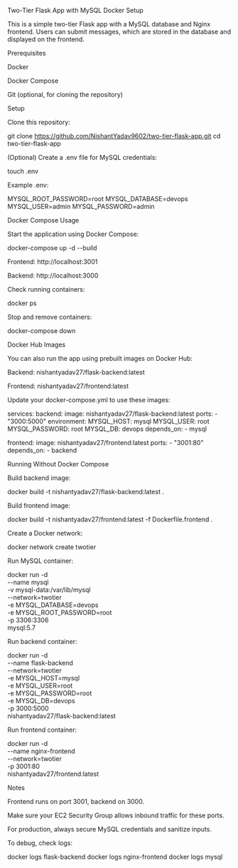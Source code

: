 Two-Tier Flask App with MySQL Docker Setup

This is a simple two-tier Flask app with a MySQL database and Nginx frontend. Users can submit messages, which are stored in the database and displayed on the frontend.

Prerequisites

Docker

Docker Compose

Git (optional, for cloning the repository)

Setup

Clone this repository:

git clone https://github.com/NishantYadav9602/two-tier-flask-app.git
cd two-tier-flask-app


(Optional) Create a .env file for MySQL credentials:

touch .env


Example .env:

MYSQL_ROOT_PASSWORD=root
MYSQL_DATABASE=devops
MYSQL_USER=admin
MYSQL_PASSWORD=admin

Docker Compose Usage

Start the application using Docker Compose:

docker-compose up -d --build


Frontend: http://localhost:3001

Backend: http://localhost:3000

Check running containers:

docker ps


Stop and remove containers:

docker-compose down

Docker Hub Images

You can also run the app using prebuilt images on Docker Hub:

Backend: nishantyadav27/flask-backend:latest

Frontend: nishantyadav27/frontend:latest

Update your docker-compose.yml to use these images:

services:
  backend:
    image: nishantyadav27/flask-backend:latest
    ports:
      - "3000:5000"
    environment:
      MYSQL_HOST: mysql
      MYSQL_USER: root
      MYSQL_PASSWORD: root
      MYSQL_DB: devops
    depends_on:
      - mysql

  frontend:
    image: nishantyadav27/frontend:latest
    ports:
      - "3001:80"
    depends_on:
      - backend

Running Without Docker Compose

Build backend image:

docker build -t nishantyadav27/flask-backend:latest .


Build frontend image:

docker build -t nishantyadav27/frontend:latest -f Dockerfile.frontend .


Create a Docker network:

docker network create twotier


Run MySQL container:

docker run -d \
    --name mysql \
    -v mysql-data:/var/lib/mysql \
    --network=twotier \
    -e MYSQL_DATABASE=devops \
    -e MYSQL_ROOT_PASSWORD=root \
    -p 3306:3306 \
    mysql:5.7


Run backend container:

docker run -d \
    --name flask-backend \
    --network=twotier \
    -e MYSQL_HOST=mysql \
    -e MYSQL_USER=root \
    -e MYSQL_PASSWORD=root \
    -e MYSQL_DB=devops \
    -p 3000:5000 \
    nishantyadav27/flask-backend:latest


Run frontend container:

docker run -d \
    --name nginx-frontend \
    --network=twotier \
    -p 3001:80 \
    nishantyadav27/frontend:latest

Notes

Frontend runs on port 3001, backend on 3000.

Make sure your EC2 Security Group allows inbound traffic for these ports.

For production, always secure MySQL credentials and sanitize inputs.

To debug, check logs:

docker logs flask-backend
docker logs nginx-frontend
docker logs mysql

